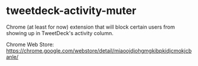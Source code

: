 # tweetdeck-activity-muter
Chrome (at least for now) extension that will block certain users from showing up in TweetDeck's activity column.

Chrome Web Store: https://chrome.google.com/webstore/detail/miaoojdjohgmgkibpkidjcmokjcbanle/
